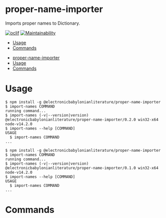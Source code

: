 proper-name-importer
====================

Imports proper names to Dictionary.

[![oclif](https://img.shields.io/badge/cli-oclif-brightgreen.svg)](https://oclif.io)
[![Maintainability](https://api.codeclimate.com/v1/badges/830c8cce2a2afd665b75/maintainability)](https://codeclimate.com/github/ElectronicBabylonianLiterature/proper-name-importer/maintainability)

<!-- toc -->
* [Usage](#usage)
* [Commands](#commands)
<!-- tocstop -->
- [proper-name-importer](#proper-name-importer)
- [Usage](#usage)
- [Commands](#commands)
<!-- tocstop -->
# Usage
<!-- usage -->
```sh-session
$ npm install -g @electronicbabylonianliterature/proper-name-importer
$ import-names COMMAND
running command...
$ import-names (-v|--version|version)
@electronicbabylonianliterature/proper-name-importer/0.2.0 win32-x64 node-v14.2.0
$ import-names --help [COMMAND]
USAGE
  $ import-names COMMAND
...
```
<!-- usagestop -->
```sh-session
$ npm install -g @electronicbabylonianliterature/proper-name-importer
$ import-names COMMAND
running command...
$ import-names (-v|--version|version)
@electronicbabylonianliterature/proper-name-importer/0.1.0 win32-x64 node-v14.2.0
$ import-names --help [COMMAND]
USAGE
  $ import-names COMMAND
...
```
<!-- usagestop -->
# Commands
<!-- commands -->

<!-- commandsstop -->

<!-- commandsstop -->
